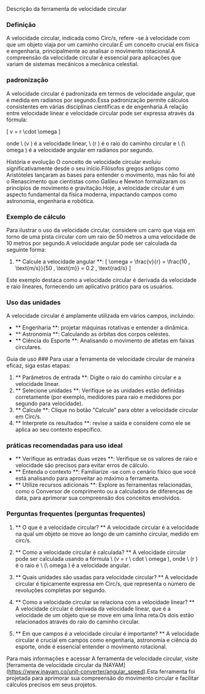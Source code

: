 Descrição da ferramenta de velocidade circular

### Definição
A velocidade circular, indicada como Circ/s, refere -se à velocidade com que um objeto viaja por um caminho circular.É um conceito crucial em física e engenharia, principalmente ao analisar o movimento rotacional.A compreensão da velocidade circular é essencial para aplicações que variam de sistemas mecânicos a mecânica celestial.

### padronização
A velocidade circular é padronizada em termos de velocidade angular, que é medida em radianos por segundo.Essa padronização permite cálculos consistentes em várias disciplinas científicas e de engenharia.A relação entre velocidade linear e velocidade circular pode ser expressa através da fórmula:

\[ v = r \cdot \omega \]

onde \ (v \) é a velocidade linear, \ (r \) é o raio do caminho circular e \ (\ omega \) é a velocidade angular em radianos por segundo.

História e evolução
O conceito de velocidade circular evoluiu significativamente desde o seu início.Filósofos gregos antigos como Aristóteles lançaram as bases para entender o movimento, mas não foi até o Renascimento que cientistas como Galileu e Newton formalizaram os princípios de movimento e gravitação.Hoje, a velocidade circular é um aspecto fundamental da física moderna, impactando campos como astronomia, engenharia e robótica.

### Exemplo de cálculo
Para ilustrar o uso da velocidade circular, considere um carro que viaja em torno de uma pista circular com um raio de 50 metros a uma velocidade de 10 metros por segundo.A velocidade angular pode ser calculada da seguinte forma:

1. ** Calcule a velocidade angular **:
\[ \omega = \frac{v}{r} = \frac{10 \, \text{m/s}}{50 \, \text{m}} = 0.2 \, \text{rad/s} \]

Este exemplo destaca como a velocidade circular é derivada da velocidade e raio lineares, fornecendo um aplicativo prático para os usuários.

### Uso das unidades
A velocidade circular é amplamente utilizada em vários campos, incluindo:
- ** Engenharia **: projetar máquinas rotativas e entender a dinâmica.
- ** Astronomia **: Calculando as órbitas dos corpos celestes.
- ** Ciência do Esporte **: Analisando o movimento de atletas em faixas circulares.

Guia de uso ###
Para usar a ferramenta de velocidade circular de maneira eficaz, siga estas etapas:
1. ** Parâmetros de entrada **: Digite o raio do caminho circular e a velocidade linear.
2. ** Selecione unidades **: Verifique se as unidades estão definidas corretamente (por exemplo, medidores para raio e medidores por segundo para velocidade).
3. ** Calcule **: Clique no botão "Calcule" para obter a velocidade circular em Circ/s.
4. ** Interprete os resultados **: revise a saída e considere como ele se aplica ao seu contexto específico.

### práticas recomendadas para uso ideal
- ** Verifique as entradas duas vezes **: Verifique se os valores de raio e velocidade são precisos para evitar erros de cálculo.
- ** Entenda o contexto **: Familiarize -se com o cenário físico que você está analisando para aproveitar ao máximo a ferramenta.
- ** Utilize recursos adicionais **: Explore as ferramentas relacionadas, como o Conversor de comprimento ou a calculadora de diferenças de data, para aprimorar sua compreensão dos conceitos envolvidos.

### Perguntas frequentes (perguntas frequentes)

1. ** O que é a velocidade circular? **
A velocidade circular é a velocidade na qual um objeto se move ao longo de um caminho circular, medido em circ/s.

2. ** Como a velocidade circular é calculada? **
A velocidade circular pode ser calculada usando a fórmula \ (v = r \ cdot \ omega \), onde \ (r \) é o raio e \ (\ omega \) é a velocidade angular.

3. ** Quais unidades são usadas para velocidade circular? **
A velocidade circular é tipicamente expressa em Circ/s, que representa o número de revoluções completas por segundo.

4. ** Como a velocidade circular se relaciona com a velocidade linear? **
A velocidade circular é derivada da velocidade linear, que é a velocidade de um objeto que se move em uma linha reta.Os dois estão relacionados através do raio do caminho circular.

5. ** Em que campos é a velocidade circular é importante? **
A velocidade circular é crucial em campos como engenharia, astronomia e ciência do esporte, onde é essencial entender o movimento rotacional.

Para mais informações e acessar A ferramenta de velocidade circular, visite [ferramenta de velocidade circular da INAYAM] (https://www.inayam.co/unit-converter/angular_speed).Esta ferramenta foi projetada para aprimorar sua compreensão do movimento circular e facilitar cálculos precisos em seus projetos.
